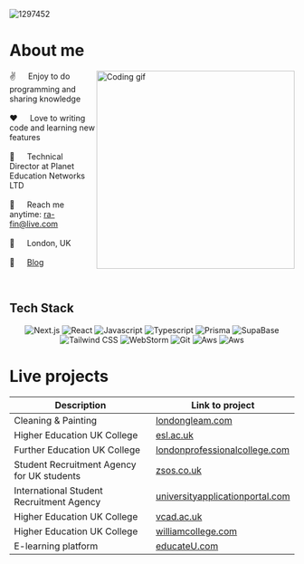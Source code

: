 
![1297452](https://github.com/rafin-rahman/rafin-rahman/assets/38799209/5b8f47df-2465-46ec-8455-ec6c5162256c)


 # About me

<p>
 <img align="right" width="350" src="https://github.com/rafin-rahman/rafin-rahman/assets/38799209/18a8ec0e-5d94-40eb-9ceb-e0b8d4e5e4da" alt="Coding gif" />
  
 ✌️ &emsp; Enjoy to do programming and sharing knowledge <br/><br/>
 ❤️ &emsp; Love to writing code and learning new features<br/><br/>
 👔 &emsp; Technical Director at Planet Education Networks LTD<br/><br/>
 📧 &emsp; Reach me anytime: ra-fin@live.com<br/><br/>
 📍 &emsp; London, UK<br/><br/>
 📒 &emsp; <a href="https://blog.rafin-rahman.com" target="_blank">Blog</a> 

</p>

 &emsp;
## Tech Stack
<p align="center">
  <img src="https://img.shields.io/badge/next.js-000000?style=for-the-badge&logo=nextdotjs&logoColor=white" alt="Next.js">
  <img src="https://img.shields.io/badge/-React-61DBFB?style=for-the-badge&labelColor=black&logo=react&logoColor=61DBFB" alt="React">
  <img src="https://img.shields.io/badge/Javascript-F0DB4F?style=for-the-badge&labelColor=black&logo=javascript&logoColor=F0DB4F" alt="Javascript">
  <img src="https://img.shields.io/badge/Typescript-007acc?style=for-the-badge&labelColor=black&logo=typescript&logoColor=007acc" alt="Typescript">
  <img src="https://img.shields.io/badge/Prisma-3982CE?style=for-the-badge&logo=Prisma&logoColor=white" alt="Prisma">
  <img src="https://img.shields.io/badge/Supabase-3ECF8E?style=for-the-badge&logo=supabase&logoColor=white" alt="SupaBase">
  <img src="https://img.shields.io/badge/Tailwind_CSS-092749?style=for-the-badge&logo=tailwindcss&logoColor=06B6D4&labelColor=000000" alt="Tailwind CSS">
  <img src="https://img.shields.io/badge/webstorm-143?style=for-the-badge&logo=webstorm&logoColor=white&color=black" alt="WebStorm">
  <img src="https://img.shields.io/badge/Git-F05032?style=for-the-badge&logo=git&logoColor=white" alt="Git">
  <img src="https://img.shields.io/badge/AWS-%23FF9900.svg?style=for-the-badge&logo=amazon-aws&logoColor=white" alt="Aws">
  <img src="https://img.shields.io/badge/vercel-%23000000.svg?style=for-the-badge&logo=vercel&logoColor=white" alt="Aws">
</p>

 # Live projects
| Description       | Link to project       |
|----------------|----------------|
| Cleaning & Painting   | <a href="https://www.londongleam.com" target="_blank">londongleam.com</a>   |
| Higher Education UK College   | <a href="https://www.esl.ac.uk" target="_blank">esl.ac.uk</a>   |
| Further Education UK College   | <a href="https://www.londonprofessionalcollege.com" target="_blank">londonprofessionalcollege.com</a>    |
| Student Recruitment Agency for UK students   | <a href="https://www.zsos.co.uk" target="_blank">zsos.co.uk</a>   |
| International Student Recruitment Agency   | <a href="https://www.universityapplicationportal.com" target="_blank">universityapplicationportal.com</a>   |
| Higher Education UK College   | <a href="https://www.vcad.ac.uk" target="_blank">vcad.ac.uk</a>   |
| Higher Education UK College   | <a href="https://www.williamcollege.com" target="_blank">williamcollege.com</a>   |
| E-learning platform   | <a href="https://www.educateu.com" target="_blank">educateU.com</a>  |

